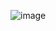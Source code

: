 ![image](https://user-images.githubusercontent.com/106613839/224520959-a8187629-39f4-46e3-bc00-fde4893f06d6.png)
